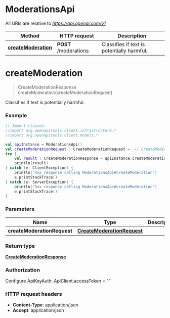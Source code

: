 # ModerationsApi

All URIs are relative to *https://api.openai.com/v1*

| Method | HTTP request | Description |
| ------------- | ------------- | ------------- |
| [**createModeration**](ModerationsApi.md#createModeration) | **POST** /moderations | Classifies if text is potentially harmful. |


<a id="createModeration"></a>
# **createModeration**
> CreateModerationResponse createModeration(createModerationRequest)

Classifies if text is potentially harmful.

### Example
```kotlin
// Import classes:
//import org.openapitools.client.infrastructure.*
//import org.openapitools.client.models.*

val apiInstance = ModerationsApi()
val createModerationRequest : CreateModerationRequest =  // CreateModerationRequest | 
try {
    val result : CreateModerationResponse = apiInstance.createModeration(createModerationRequest)
    println(result)
} catch (e: ClientException) {
    println("4xx response calling ModerationsApi#createModeration")
    e.printStackTrace()
} catch (e: ServerException) {
    println("5xx response calling ModerationsApi#createModeration")
    e.printStackTrace()
}
```

### Parameters
| Name | Type | Description  | Notes |
| ------------- | ------------- | ------------- | ------------- |
| **createModerationRequest** | [**CreateModerationRequest**](CreateModerationRequest.md)|  | |

### Return type

[**CreateModerationResponse**](CreateModerationResponse.md)

### Authorization


Configure ApiKeyAuth:
    ApiClient.accessToken = ""

### HTTP request headers

 - **Content-Type**: application/json
 - **Accept**: application/json

